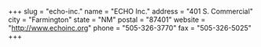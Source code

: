 +++
slug = "echo-inc."
name = "ECHO Inc."
address = "401 S. Commercial"
city = "Farmington"
state = "NM"
postal = "87401"
website = "http://www.echoinc.org"
phone = "505-326-3770"
fax = "505-326-5025"
+++
